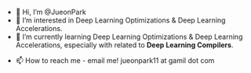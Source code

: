 - 👋 Hi, I’m @JueonPark
- 👀 I’m interested in Deep Learning Optimizations & Deep Learning Accelerations.
- 🌱 I’m currently learning Deep Learning Optimizations & Deep Learning Accelerations, especially with related to **Deep Learning Compilers**.
<!--- - 💞️ I’m looking to collaborate on ... --->
- 📫 How to reach me - email me! jueonpark11 at gamil dot com

<!---
JueonPark/JueonPark is a ✨ special ✨ repository because its `README.md` (this file) appears on your GitHub profile.
You can click the Preview link to take a look at your changes.
--->
